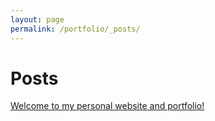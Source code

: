 ```yaml
---
layout: page
permalink: /portfolio/_posts/
---
```


# Posts

[Welcome to my personal website and portfolio!](www.brianpaulsen.github.io/blog/welcome)
